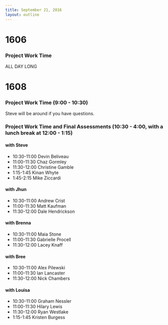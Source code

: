 ```yaml
---
title: September 21, 2016
layout: outline
---
```


# 1606

### Project Work Time

ALL DAY LONG

# 1608

### Project Work Time (9:00 - 10:30)

Steve will be around if you have questions.

### Project Work Time and Final Assessments (10:30 - 4:00, with a lunch break at 12:00 - 1:15)

#### with Steve

* 10:30-11:00 Devin Beliveau
* 11:00-11:30 Chaz Gormley
* 11:30-12:00 Christine Gamble
* 1:15-1:45 Kinan Whyte
* 1:45-2:15 Mike Ziccardi

#### with Jhun

* 10:30-11:00 Andrew Crist
* 11:00-11:30 Matt Kaufman
* 11:30-12:00 Dale Hendrickson

#### with Brenna

* 10:30-11:00 Maia Stone
* 11:00-11:30 Gabrielle Procell
* 11:30-12:00 Lacey Knaff

#### with Bree

* 10:30-11:00 Alex Pilewski
* 11:00-11:30 Ian Lancaster
* 11:30-12:00 Nick Chambers

#### with Louisa

* 10:30-11:00 Graham Nessler
* 11:00-11:30 Hilary Lewis
* 11:30-12:00 Ryan Westlake
* 1:15-1:45 Kristen Burgess
